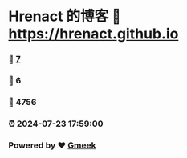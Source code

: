 # Hrenact 的博客 :link: https://hrenact.github.io 
### :page_facing_up: [7](https://hrenact.github.io/tag.html) 
### :speech_balloon: 6 
### :hibiscus: 4756 
### :alarm_clock: 2024-07-23 17:59:00 
### Powered by :heart: [Gmeek](https://github.com/Meekdai/Gmeek)
